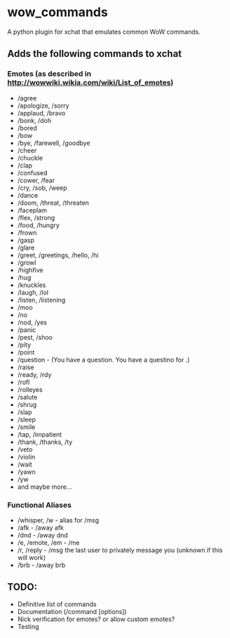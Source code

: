 # wow_commands
A python plugin for xchat that emulates common WoW commands.

## Adds the following commands to xchat

### Emotes (as described in http://wowwiki.wikia.com/wiki/List_of_emotes)
* /agree
* /apologize, /sorry
* /applaud, /bravo
* /bonk, /doh
* /bored
* /bow
* /bye, /farewell, /goodbye
* /cheer
* /chuckle
* /clap
* /confused
* /cower, /fear
* /cry, /sob, /weep
* /dance
* /doom, /threat, /threaten
* /faceplam
* /flex, /strong
* /food, /hungry
* /frown
* /gasp
* /glare
* /greet, /greetings, /hello, /hi
* /growl
* /highfive
* /hug
* /knuckles
* /laugh, /lol
* /listen, /listening
* /moo
* /no
* /nod, /yes
* /panic
* /pest, /shoo
* /pity
* /point
* /question - (You have a question.  You have a questino for <target>.)
* /raise
* /ready, /rdy
* /rofl
* /rolleyes
* /salute
* /shrug
* /slap
* /sleep
* /smile
* /tap, /impatient
* /thank, /thanks, /ty
* /veto
* /violin
* /wait
* /yawn
* /yw
* and maybe more...

### Functional Aliases
* /whisper, /w - alias for /msg
* /afk - /away afk
* /dnd - /away dnd
* /e, /emote, /em - /me
* /r, /reply - /msg the last user to privately message you (unknown if this will work)
* /brb - /away brb



## TODO:
* Definitive list of commands
* Documentation (/command [options])
* Nick verification for emotes? or allow custom emotes?
* Testing
